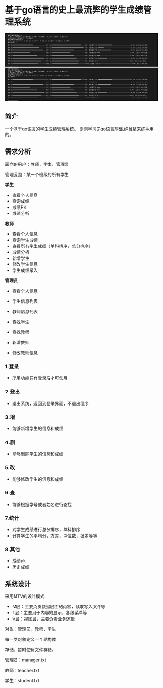 
# 基于go语言的史上最流弊的学生成绩管理系统

![输入图片说明](imgs/image.png)
![输入图片说明](imgs/image.png)

## 简介



一个基于go语言的学生成绩管理系统。
刚刚学习完go语言基础,纯当拿来练手用的。





## 需求分析



面向的用户：教师，学生，管理员

管理范围：某一个班级的所有学生



**学生**

- 查看个人信息
- 查询成绩
- 成绩PK
- 成绩分析



**教师**

- 查看个人信息
- 查询学生成绩
- 查看所有学生成绩（单科排序，总分排序）
- 成绩分析
- 新增学生
- 修改学生信息
- 学生成绩录入



**管理员**

- 查看个人信息

- 学生信息列表

- 教师信息列表

- 查找学生

- 查找教师

- 新增教师

- 修改教师信息

  





### 1.登录

- 所用功能只有登录后才可使用

  

### 2.登出

- 退出系统，返回到登录界面，不退出程序



### 3.增

- 能够新增学生的信息和成绩

  

### 4.删

- 能够删除学生的信息和成绩



### 5.改

- 能够修改学生的信息和成绩



### 6.查

- 能够根据学号或者姓名进行查找



### 7.统计

- 对学生成绩进行总分排序，单科排序
- 计算学生的平均分，方差，中位数，极差等等



### 8.其他

- 成绩pk
- 历史成绩





## 系统设计



采用MTV的设计模式

- M层：主要负责数据层面的内容，读取写入文件等
- T层：主要用于内容的显示，各级菜单等
- V层：视图层，主要负责业务逻辑



对象：管理员，教师，学生

每一类对象定义一个结构体





存储，暂时使用文件存储。

管理员：manager.txt

教师：teacher.txt

学生：student.txt































